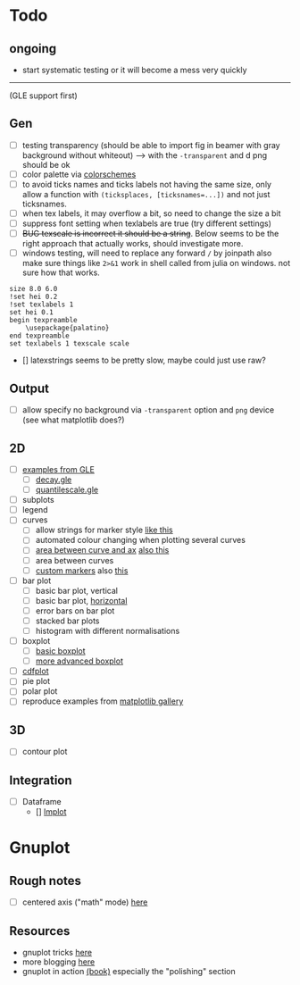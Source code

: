 # Todo

## ongoing

* start systematic testing or it will become a mess very quickly

--------

(GLE support first)

## Gen

* [ ] testing transparency (should be able to import fig in beamer with gray background without whiteout) --> with the `-transparent` and d png should be ok
* [ ] color palette via [colorschemes](https://github.com/JuliaGraphics/ColorSchemes.jl)
* [ ] to avoid ticks names and ticks labels not having the same size, only allow a function with `(ticksplaces, [ticksnames=...])` and not just ticksnames.
* [ ] when tex labels, it may overflow a bit, so need to change the size a bit
* [ ] suppress font setting when texlabels are true (try different settings)
* [ ] ~~BUG texscale is incorrect it should be a string~~. Below seems to be the right approach that actually works, should investigate more.
* [ ] windows testing, will need to replace any forward `/` by joinpath also make sure things like `2>&1` work in shell called from julia on windows. not sure how that works.

```
size 8.0 6.0
!set hei 0.2
!set texlabels 1
set hei 0.1
begin texpreamble
    \usepackage{palatino}
end texpreamble
set texlabels 1 texscale scale
```

* [] latexstrings seems to be pretty slow, maybe could just use raw?

## Output

* [ ] allow specify no background via `-transparent` option and `png` device (see what matplotlib does?)

## 2D

* [ ] [examples from GLE](http://glx.sourceforge.net/examples/2dplots/index.html)
    * [ ] [decay.gle](http://glx.sourceforge.net/examples/2dplots/decay.html)
    * [ ] [quantilescale.gle](http://glx.sourceforge.net/examples/2dplots/quantilescale.html)
* [ ] subplots
* [ ] legend
* [ ] curves
    * [ ] allow strings for marker style [like this](https://matplotlib.org/examples/lines_bars_and_markers/line_styles_reference.html)
    * [ ] automated colour changing when plotting several curves
    * [ ] [area between curve and ax](https://matplotlib.org/examples/lines_bars_and_markers/fill_demo.html) [also this](https://matplotlib.org/examples/lines_bars_and_markers/fill_demo_features.html)
    * [ ] area between curves
    * [ ] [custom markers](https://matplotlib.org/examples/lines_bars_and_markers/line_demo_dash_control.html) also [this](https://matplotlib.org/examples/lines_bars_and_markers/linestyles.html)
* [ ] bar plot
    * [ ] basic bar plot, vertical
    * [ ] basic bar plot, [horizontal](https://matplotlib.org/examples/lines_bars_and_markers/barh_demo.html)
    * [ ] error bars on bar plot
    * [ ] stacked bar plots
    * [ ] histogram with different normalisations
* [ ] boxplot
    * [ ] [basic boxplot](https://matplotlib.org/examples/statistics/boxplot_color_demo.html)
    * [ ] [more advanced boxplot](https://matplotlib.org/examples/statistics/boxplot_demo.html)
* [ ] [cdfplot](https://matplotlib.org/examples/statistics/histogram_demo_cumulative.html)
* [ ] pie plot
* [ ] polar plot
* [ ] reproduce examples from [matplotlib gallery](https://matplotlib.org/gallery.html)

## 3D

* [ ] contour plot

## Integration

* [ ] Dataframe
    * [] [lmplot](https://seaborn.pydata.org/examples/anscombes_quartet.html)


# Gnuplot

## Rough notes

* [ ] centered axis ("math" mode) [here](https://stackoverflow.com/questions/12749661/how-to-move-axes-to-center-of-chart)

## Resources

* gnuplot tricks [here](http://gnuplot-tricks.blogspot.com/)
* more blogging [here](http://gnuplot-surprising.blogspot.com/)
* gnuplot in action [(book)](http://www-bs2.informatik.uni-tuebingen.de/services/nilse/books/GnuplotinAction.pdf) especially the "polishing" section
